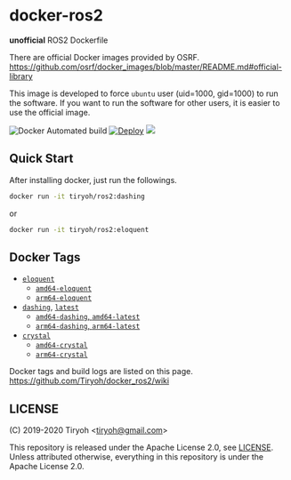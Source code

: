# docker-ros2

__unofficial__ ROS2 Dockerfile

There are official Docker images provided by OSRF.  
https://github.com/osrf/docker_images/blob/master/README.md#official-library

This image is developed to force `ubuntu` user (uid=1000, gid=1000) to run the software. If you want to run the software for other users, it is easier to use the official image.

![Docker Automated build](https://img.shields.io/docker/automated/tiryoh/ros2)
[![Deploy](https://github.com/Tiryoh/docker_ros2/workflows/Deploy/badge.svg?branch=master)](https://github.com/Tiryoh/docker_ros2/actions?query=workflow%3ADeploy+branch%3Amaster)
[![](https://img.shields.io/docker/pulls/tiryoh/ros2.svg)](https://hub.docker.com/r/tiryoh/ros2)

## Quick Start

After installing docker, just run the followings.

```sh
docker run -it tiryoh/ros2:dashing
```

or

```sh
docker run -it tiryoh/ros2:eloquent
```

## Docker Tags

* [`eloquent`](https://hub.docker.com/r/tiryoh/ros2/tags?page=1&name=eloquent)
  * [`amd64-eloquent`](https://github.com/Tiryoh/docker_ros2/blob/master/ubuntu/bionic/amd64/eloquent/Dockerfile)
  * [`arm64-eloquent`](https://github.com/Tiryoh/docker_ros2/blob/master/ubuntu/bionic/arm64/eloquent/Dockerfile)
* [`dashing`](https://hub.docker.com/r/tiryoh/ros2/tags?page=1&name=dashing), [`latest`](https://hub.docker.com/r/tiryoh/ros2/tags?page=1&name=latest)
  * [`amd64-dashing`, `amd64-latest`](https://github.com/Tiryoh/docker_ros2/blob/master/ubuntu/bionic/amd64/dashing/Dockerfile)
  * [`arm64-dashing`, `arm64-latest`](https://github.com/Tiryoh/docker_ros2/blob/master/ubuntu/bionic/arm64/dashing/Dockerfile)
* [`crystal`](https://hub.docker.com/r/tiryoh/ros2/tags?page=1&name=crystal)
  * [`amd64-crystal`](https://github.com/Tiryoh/docker_ros2/blob/master/ubuntu/bionic/amd64/crystal/Dockerfile)
  * [`arm64-crystal`](https://github.com/Tiryoh/docker_ros2/blob/master/ubuntu/bionic/arm64/crystal/Dockerfile)

Docker tags and build logs are listed on this page.  
https://github.com/Tiryoh/docker_ros2/wiki

## LICENSE

(C) 2019-2020 Tiryoh \<tiryoh@gmail.com\>

This repository is released under the Apache License 2.0, see [LICENSE](./LICENSE).  
Unless attributed otherwise, everything in this repository is under the Apache License 2.0.
